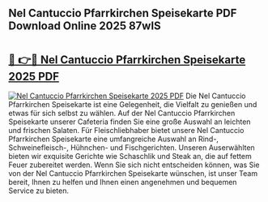 ## Nel Cantuccio Pfarrkirchen Speisekarte PDF Download Online 2025 87wIS

# <h2><a href="http://gcd83m.nevu.top/?p=Nel+Cantuccio+Pfarrkirchen+Speisekarte">🔗 👉🔴 Nel Cantuccio Pfarrkirchen Speisekarte 2025 PDF</a></h2>

[![Nel Cantuccio Pfarrkirchen Speisekarte 2025 PDF](https://i.imgur.com/dBaPXMq.png)](http://gcd83m.nevu.top/?p=Nel+Cantuccio+Pfarrkirchen+Speisekarte)
Die Nel Cantuccio Pfarrkirchen Speisekarte ist eine Gelegenheit, die Vielfalt zu genießen und etwas für sich selbst zu wählen. Auf der Nel Cantuccio Pfarrkirchen Speisekarte unserer Cafeteria finden Sie eine große Auswahl an leichten und frischen Salaten. Für Fleischliebhaber bietet unsere Nel Cantuccio Pfarrkirchen Speisekarte eine umfangreiche Auswahl an Rind-, Schweinefleisch-, Hühnchen- und Fischgerichten. Unseren Auserwählten bieten wir exquisite Gerichte wie Schaschlik und Steak an, die auf fettem Feuer zubereitet werden. Wenn Sie sich nicht entscheiden können, was Sie von der Nel Cantuccio Pfarrkirchen Speisekarte wünschen, ist unser Team bereit, Ihnen zu helfen und Ihnen einen angenehmen und bequemen Service zu bieten.
